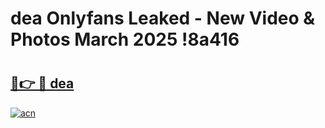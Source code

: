 # dea Onlyfans Leaked - New Video & Photos March 2025 !8a416

# <h2><a href="https://4sucwm.iuczelnia.edu.pl?title=dea&ref=8a416">🔗👉 🔴 dea</a></h2>

[![acn](https://github.com/user-attachments/assets/0f9c940e-d8b0-45ae-aac7-cd30a18b3e1c)](https://4sucwm.iuczelnia.edu.pl?title=dea&ref=8a416)

